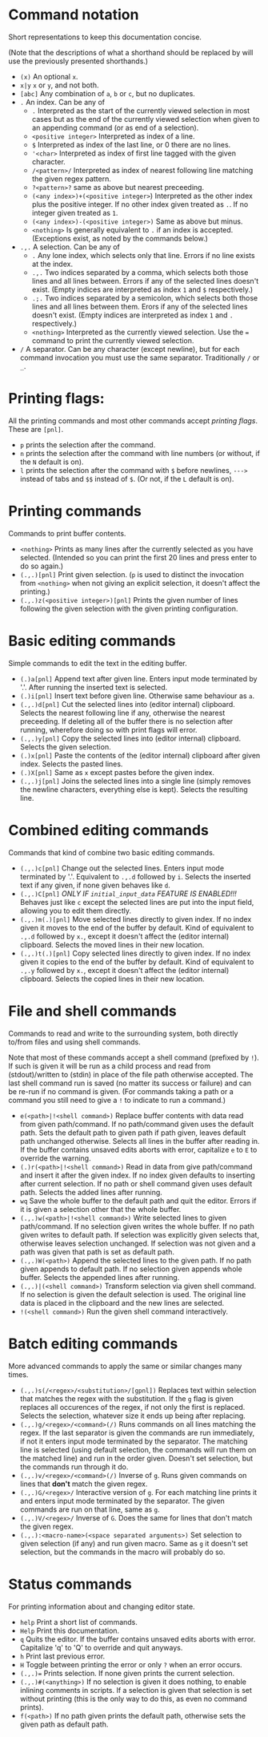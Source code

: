 # Command notation

Short representations to keep this documentation concise.

(Note that the descriptions of what a shorthand should be replaced by will use
the previously presented shorthands.)

- `(x)` An optional `x`.
- `x|y` `x` or `y`, and not both.
- `[abc]` Any combination of `a`, `b` or `c`, but no duplicates.
- `.` An index. Can be any of
  - `.` Interpreted as the start of the currently viewed selection in most cases
    but as the end of the currently viewed selection when given to an appending
    command (or as end of a selection).
  - `<positive integer>` Interpreted as index of a line.
  - `$` Interpreted as index of the last line, or 0 there are no lines.
  - `'<char>` Interpreted as index of first line tagged with
    the given character.
  - `/<pattern>/` Interpreted as index of nearest following
    line matching the given regex pattern.
  - `?<pattern>?` same as above but nearest preceeding.
  - `(<any index>)+(<positive integer>`) Interpreted as the other index plus
    the positive integer. If no other index given treated as `.`. If no integer
    given treated as `1`.
  - `(<any index>)-(<positive integer>)` Same as above but minus.
  - `<nothing>` Is generally equivalent to `.` if an index is accepted.
    (Exceptions exist, as noted by the commands below.)
- `.,.` A selection. Can be any of
  - `.` Any lone index, which selects only that line. Errors if no line exists
    at the index.
  - `.,.` Two indices separated by a comma, which selects both those lines and
    all lines between. Errors if any of the selected lines doesn't exist.
    (Empty indices are interpreted as index `1` and `$` respectively.)
  - `.;.` Two indices separated by a semicolon, which selects both those lines
    and all lines between them. Erors if any of the selected lines doesn't
    exist.
    (Empty indices are interpreted as index `1` and `.` respectively.)
  - `<nothing>` Interpreted as the currently viewed selection. Use the `=`
    command to print the currently viewed selection.
- `/` A separator. Can be any character (except newline), but for each command
  invocation you must use the same separator. Traditionally `/` or `_`.


# Printing flags:

All the printing commands and most other commands accept *printing flags*. These
are `[pnl]`.
- `p` prints the selection after the command.
- `n` prints the selection after the command with line numbers (or without, if
  the `N` default is on).
- `l` prints the selection after the command with `$` before newlines, `--->`
  instead of tabs and `$$` instead of `$`. (Or not, if the `L` default is on).


# Printing commands

Commands to print buffer contents.

- `<nothing>` Prints as many lines after the currently selected as you have
  selected. (Intended so you can print the first 20 lines and press enter to do
  so again.)
- `(.,.)[pnl]` Print given selection.
  (`p` is used to distinct the invocation from `<nothing>` when not giving an
  explicit selection, it doesn't affect the printing.)
- `(.,.)z(<positive integer>)[pnl]` Prints the given number of lines following
  the given selection with the given printing configuration.


# Basic editing commands

Simple commands to edit the text in the editing buffer.

- `(.)a[pnl]` Append text after given line. Enters input mode terminated by '.'.
  After running the inserted text is selected.
- `(.)i[pnl]` Insert text before given line. Otherwise same behaviour as `a`.
- `(.,.)d[pnl]` Cut the selected lines into (editor internal) clipboard. Selects
  the nearest following line if any, otherwise the nearest preceeding. If
  deleting all of the buffer there is no selection after running, wherefore
  doing so with print flags will error.
- `(.,.)y[pnl]` Copy the selected lines into (editor internal) clipboard.
  Selects the given selection.
- `(.)x[pnl]` Paste the contents of the (editor internal) clipboard after given
  index. Selects the pasted lines.
- `(.)X[pnl]` Same as `x` except pastes before the given index.
- `(.,.)j[pnl]` Joins the selected lines into a single line (simply removes the
  newline characters, everything else is kept). Selects the resulting line.


# Combined editing commands

Commands that kind of combine two basic editing commands.

- `(.,.)c[pnl]` Change out the selected lines. Enters input mode terminated by
  '.'. Equivalent to `.,.d` followed by `i`. Selects the inserted text if any
  given, if none given behaves like `d`.
- `(.,.)C[pnl]` *ONLY IF `initial_input_data` FEATURE IS ENABLED!!!*
  Behaves just like `c` except the selected lines are put into the input field,
  allowing you to edit them directly.
- `(.,.)m(.)[pnl]` Move selected lines directly to given index. If no index
  given it moves to the end of the buffer by default. Kind of equivalent to
  `.,.d` followed by `x.`, except it doesn't affect the (editor internal)
  clipboard. Selects the moved lines in their new location.
- `(.,.)t(.)[pnl]` Copy selected lines directly to given index. If no index
  given it copies to the end of the buffer by default. Kind of equivalent to
  `.,.y` followed by `x.`, except it doesn't affect the (editor internal)
  clipboard. Selects the copied lines in their new location.


# File and shell commands

Commands to read and write to the surrounding system, both directly to/from
files and using shell commands.

Note that most of these commands accept a shell command (prefixed by `!`). If
such is given it will be run as a child process and read from (stdout)/written
to (stdin) in place of the file path otherwise accepted. The last shell command
run is saved (no matter its success or failure) and can be re-run if no command
is given. (For commands taking a path or a command you still need to give a `!`
to indicate to run a command.)

- `e(<path>|!<shell command>)` Replace buffer contents with data read from
  given path/command. If no path/command given uses the default path. Sets the
  default path to given path if path given, leaves default path unchanged
  otherwise. Selects all lines in the buffer after reading in.
  If the buffer contains unsaved edits aborts with error, capitalize `e` to `E`
  to override the warning.
- `(.)r(<path>|!<shell command>)` Read in data from give path/command and
  insert it after the given index. If no index given defaults to inserting after
  current selection. If no path or shell command given uses default path.
  Selects the added lines after running.
- `wq` Save the whole buffer to the default path and quit the editor. Errors if
  it is given a selection other that the whole buffer.
- `(.,.)w(<path>|!<shell command>)` Write selected lines to given
  path/command. If no selection given writes the whole buffer. If no path given
  writes to default path. If selection was explicitly given selects that,
  otherwise leaves selection unchanged. If selection was not given and a path
  was given that path is set as default path.
- `(.,.)W(<path>)` Append the selected lines to the given path. If no path
  given appends to default path. If no selection given appends whole buffer.
  Selects the appended lines after running.
- `(.,.)|(<shell command>)` Transform selection via given shell command. If no
  selection is given the default selection is used. The original line data is
  placed in the clipboard and the new lines are selected.
- `!(<shell command>)` Run the given shell command interactively.


# Batch editing commands

More advanced commands to apply the same or similar changes many times.

- `(.,.)s(/<regex>/<substitution>/[gpnl])` Replaces text within selection that
  matches the regex with the substitution. If the `g` flag is given replaces all
  occurences of the regex, if not only the first is replaced. Selects the
  selection, whatever size it ends up being after replacing.
- `(.,.)g/<regex>/<command>(/)` Runs commands on all lines matching the regex.
  If the last separator is given the commands are run immediately, if not it
  enters input mode terminated by the separator. The matching line is selected
  (using default selection, the commands will run them on the matched line) and
  run in the order given. Doesn't set selection, but the commands run through
  it do.
- `(.,.)v/<regex>/<command>(/)` Inverse of `g`. Runs given commands on lines
  that **don't** match the given regex.
- `(.,.)G/<regex>/` Interactive version of `g`. For each matching line prints it
   and enters input mode terminated by the separator. The given commands are run
   on that line, same as `g`.
- `(.,.)V/<regex>/` Inverse of `G`. Does the same for lines that don't match the
   given regex.
- `(.,.):<macro-name>(<space separated arguments>)` Set selection to given
  selection (if any) and run given macro. Same as `g` it doesn't set selection,
  but the commands in the macro will probably do so.


# Status commands

For printing information about and changing editor state.

- `help` Print a short list of commands.
- `Help` Print this documentation.
- `q` Quits the editor. If the buffer contains unsaved edits aborts with error.
  Capitalize 'q' to 'Q' to override and quit anyways.
- `h` Print last previous error.
- `H` Toggle between printing the error or only `?` when an error occurs.
- `(.,.)=` Prints selection. If none given prints the current selection.
- `(.,.)#(<anything>)` If no selection is given it does nothing, to enable
  inlining comments in scripts. If a selection is given that selection is set
  without printing (this is the only way to do this, as even no command prints).
- `f(<path>)` If no path given prints the default path, otherwise sets the given
  path as default path.
